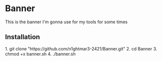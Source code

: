 <h1> Banner </h1>
This is the banner I'm gonna use for my tools for some times

<h2>Installation</h2>
 1. git clone "https://github.com/n1ghtmar3-2421/Banner.git"
 2. cd Banner
 3. chmod +x banner.sh
 4. ./banner.sh
